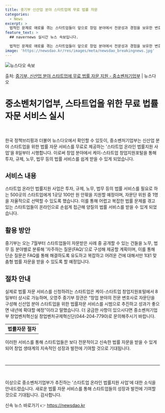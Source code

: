 ```yaml
---
title: 중기부 신산업 분야 스타트업에 무료 법률 자문
categories:
  - News
excerpt: >
  법적인 문제로 애로를 겪는 스타트업들이 앞으로 창업 분야에서 전문성과 경험을 보유한 변호사들로부터 무료로 법…
feature_text: >
  ## navernews 실시간 뉴스 속보입니다.

  법적인 문제로 애로를 겪는 스타트업들이 앞으로 창업 분야에서 전문성과 경험을 보유한 변호사들로부터 무료로 법…
image: 'https://newsdao.kr/res/images/meta/newsdao_breakingnews.jpg'
---
```


![뉴스다오 속보](https://newsdao.kr/res/images/meta/newsdao_breakingnews.jpg)

<p>출처: <a href="https://newsdao.kr/3529" rel="dofollow">중기부, 신산업 분야 스타트업에 무료 법률 자문 지원 - 중소벤처기업부</a> | 뉴스다오</p>

<h1 data-ke-size="size32">중소벤처기업부, 스타트업을 위한 무료 법률 자문 서비스 실시</h1>
<p data-ke-size="size16">&nbsp;</p>
<p data-ke-size="size16">한국 정책브리핑과 더불어 뉴스다오에서 확인할 수 있듯이, 중소벤처기업부는 신산업 분야 스타트업을 위한 법률 자문 서비스를 무료로 제공하는 '스타트업 온라인 법률지원 사업'을 8일부터 시행합니다. 이로써 창업 분야에서 케이-스타트업 창업지원포털을 통해 투자, 규제, 노무, 법무 등의 법률 서비스를 쉽게 받을 수 있게 되었습니다.</p>
<h2 data-ke-size="size26">서비스 내용</h2>
<p data-ke-size="size16">스타트업 온라인 법률지원 사업은 투자, 규제, 노무, 법무 등의 법률 서비스를 필요로 하는 500곳의 스타트업에게 1곳당 100만 원 안팎을 지원할 예정이며, 자문단 위원 중 1명을 자율적으로 선택할 수 있도록 했습니다. 이를 통해 어렵고 복잡한 법률 문제를 겪고 있는 스타트업들이 온라인으로 손쉽게 접근해 양질의 법률 서비스를 받을 수 있게 되었습니다.</p>
<h2 data-ke-size="size26">활용 방안</h2>
<p data-ke-size="size16">중기부는 오는 7월부터 스타트업들이 자문받은 사례 중 공개할 수 있는 건들을 노무, 법무 등 분야별로 분류해 '자주하는 질문(FAQ)'으로 구성해 제공할 계획이며, 이를 통해 단순 질문은 FAQ를 통해 해결하도록 유도하고 복잡하고 어려운 건에 대해서만 1대1 맞춤형 법률 자문을 받을 수 있도록 할 예정입니다.</p>
<h2 data-ke-size="size26">절차 안내</h2>
<p data-ke-size="size16">실제로 법률 자문 서비스를 신청하려는 스타트업은 케이-스타트업 창업지원포털에서 8일부터 상시로 가능하며, 오영주 중기부 장관은 “창업 분야의 전문 변호사로 자문단을 구성해 신산업 분야 스타트업을 위한 법률자문 서비스를 시범으로 추진하고 성과가 좋으면 내년에 확대할 예정”이라고 말했습니다. 더 궁금한 사항이 있으시다면 중소벤처기업부 창업벤처혁신실 창업벤처규제혁신단(044-204-7790)로 문의해주시기 바랍니다.</p>
<table>
	<tbody>
		<tr>
			<td style="text-align: center; height: 17px;"><b>법률자문 절차</b></td>
		</tr>
	</tbody>
</table>
<p data-ke-size="size16">이러한 서비스를 통해 스타트업들은 보다 전문적이고 신속한 법률 자문을 받을 수 있게 되어 창업 생태계의 지속적인 성장과 발전에 기여할 것으로 기대됩니다.</p>
<p data-ke-size="size16">&nbsp;</p>
<hr>
<p data-ke-size="size16">&nbsp;</p>
<p data-ke-size="size16">이상으로 중소벤처기업부가 추진하는 '스타트업 온라인 법률지원 사업'에 대한 소식을 안내드렸습니다. 새로운 법률 자문 서비스를 통해 스타트업들의 성장과 발전에 기여할 것으로 기대됩니다. 감사합니다.</p> 

신속 뉴스 바로가기 👉 <a href="https://newsdao.kr" rel="dofollow">https://newsdao.kr</a>


